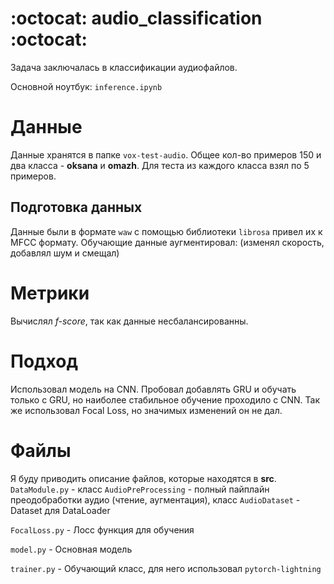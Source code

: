 # :octocat: audio_classification :octocat:
Задача заключалась в классификации аудиофайлов.

Основной ноутбук: `inference.ipynb`

# Данные
Данные хранятся в папке `vox-test-audio`. Общее кол-во примеров 150 и два класса - **oksana** и **omazh**. Для теста из каждого класса взял по 5 примеров. 

## Подготовка данных
Данные были в формате `waw` с помощью библиотеки `librosa` привел их к MFCC формату. Обучающие данные аугментировал: (изменял скорость, добавлял шум и смещал)

# Метрики
Вычислял *f-score*, так как данные несбалансированны.

# Подход
Использовал модель на CNN. Пробовал добавлять GRU и обучать только с GRU, но наиболее стабильное обучение проходило с CNN. Так же использовал Focal Loss, но значимых изменений он не дал.

# Файлы
Я буду приводить описание файлов, которые находятся в **src**.
`DataModule.py` - класс `AudioPreProcessing` - полный пайплайн преодобработки аудио (чтение, аугментация), класс `AudioDataset` - Dataset для DataLoader

`FocalLoss.py` - Лосс функция для обучения

`model.py` - Основная модель

`trainer.py` - Обучающий класс, для него использовал `pytorch-lightning`
